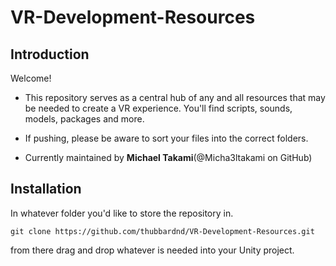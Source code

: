 # VR-Development-Resources
## Introduction
Welcome!<br>

- This repository serves as a central hub of any and all resources that may be needed to create a VR experience. You'll find scripts, sounds, models, packages and more.<br>

- If pushing, please be aware to sort your files into the correct folders. <br>

- Currently maintained by **Michael Takami**(@Micha3ltakami on GitHub)

## Installation
In whatever folder you'd like to store the repository in. 
```
git clone https://github.com/thubbardnd/VR-Development-Resources.git
```
from there drag and drop whatever is needed into your Unity project.
